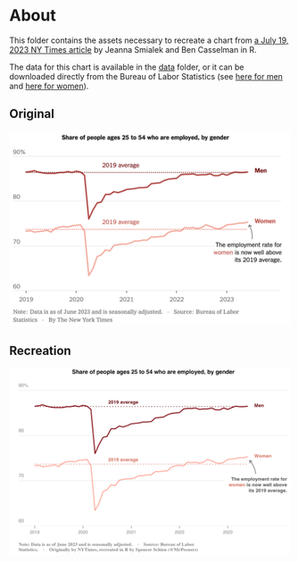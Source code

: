 # About

This folder contains the assets necessary to recreate a chart from [a July 19, 2023 NY Times article](https://www.nytimes.com/2023/07/19/business/economy/pandemic-labor-market-myths.html) by Jeanna Smialek and Ben Casselman in R. 

The data for this chart is available in the [data](./data) folder, or it can be downloaded directly from the Bureau of Labor Statistics (see [here for men](https://beta.bls.gov/dataViewer/view/timeseries/LNS12300061) and [here for women](https://beta.bls.gov/dataViewer/view/timeseries/LNS12300062)).

## Original
![Original graphic created by the NY Times](imgs/original.png)

## Recreation
![Recreated graphic created by me](imgs/recreation.png)
